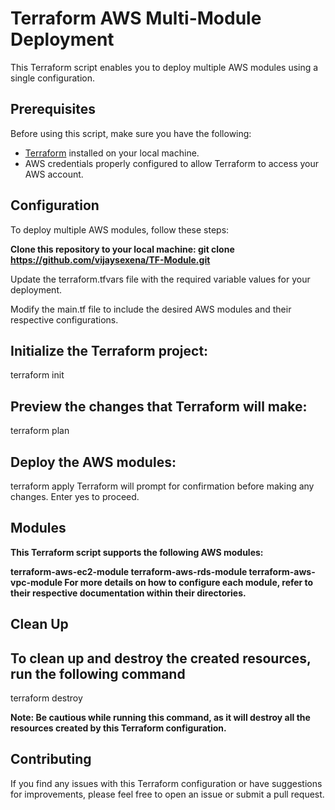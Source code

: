 # Terraform AWS Multi-Module Deployment
This Terraform script enables you to deploy multiple AWS modules using a single configuration.


## Prerequisites
Before using this script, make sure you have the following:
- [Terraform](https://www.terraform.io/downloads.html) installed on your local machine.
- AWS credentials properly configured to allow Terraform to access your AWS account.

## Configuration

To deploy multiple AWS modules, follow these steps:

**Clone this repository to your local machine:
  git clone https://github.com/vijaysexena/TF-Module.git**

Update the terraform.tfvars file with the required variable values for your deployment.

Modify the main.tf file to include the desired AWS modules and their respective configurations.


## Initialize the Terraform project:
terraform init


## Preview the changes that Terraform will make:
terraform plan


## Deploy the AWS modules:
terraform apply
Terraform will prompt for confirmation before making any changes. Enter yes to proceed.

## Modules
**This Terraform script supports the following AWS modules:**

**terraform-aws-ec2-module
terraform-aws-rds-module
terraform-aws-vpc-module
For more details on how to configure each module, refer to their respective documentation within their directories.**

## Clean Up
## To clean up and destroy the created resources, run the following command
terraform destroy


**Note: Be cautious while running this command, as it will destroy all the resources created by this Terraform configuration.**


## Contributing
If you find any issues with this Terraform configuration or have suggestions for improvements, please feel free to open an issue or submit a pull request.
